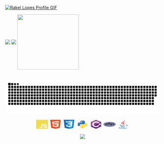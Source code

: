 <a href="https://github.com/RakelLopes">![Rakel Lopes Profile GIF](./assets/readme-img.gif)</a>

<div>
  <img height="180em" align="center" src="https://github-readme-stats.vercel.app/api?username=rakellopes&&show_icons=true&theme=react&icon_color=666666&border_color=11111111&bg_color=111111&locale=pt-BR&border_radius=10&include_all_commits=true&count_private=true&show_owner=true"/>
  <img height="180em" align="center" src="https://github-readme-stats.vercel.app/api/top-langs/?username=rakellopes&&icon_color=666666&border_color=111111&bg_color=111111&layout=compact&langs_count=7&theme=react" />
   <img align="center" width="200" height="180" src="https://media1.tenor.com/m/kZIiU4s3zzUAAAAd/megumin-anime.gif">
  <img align="center" width="990" height="8" src="https://media.tenor.com/3HFKgdT-FiQAAAAi/line-rainbow.gif">
</div>
<br>
<picture>
  <source
    media="(prefers-color-scheme: dark)"
    srcset="./github-snake-dark.svg"
  />
  <source
    media="(prefers-color-scheme: light)"
    srcset="./github-snake-white.svg"
  />
  <img
    alt="github contribution grid snake animation"
    src="./github-snake-dark.svg"
  />
</picture> 
<div align="center"> 
  <div style="display: inline_block"><br>
  <img align="center" alt="Rafa-Js" height="30" width="40" src="https://raw.githubusercontent.com/devicons/devicon/master/icons/javascript/javascript-plain.svg">
  <img align="center" alt="HTML" height="30" width="40" src="https://raw.githubusercontent.com/devicons/devicon/master/icons/html5/html5-original.svg">
  <img align="center" alt="CSS" height="30" width="40" src="https://raw.githubusercontent.com/devicons/devicon/master/icons/css3/css3-original.svg">
  <img align="center" alt="Python" height="30" width="40" src="https://raw.githubusercontent.com/devicons/devicon/master/icons/python/python-original.svg">
  <img align="center" alt="Csharp" height="30" width="40" src="https://raw.githubusercontent.com/devicons/devicon/master/icons/csharp/csharp-original.svg">
  <img align="center" alt="PHP" height="30" width="40" src="https://raw.githubusercontent.com/devicons/devicon/master/icons/php/php-original.svg">
  <img align="center" alt="java" height="30" width="40" src="https://raw.githubusercontent.com/devicons/devicon/master/icons/java/java-original.svg">
</div>
</br>
  <a href="https://www.linkedin.com/in/raquel-lopes-125b21274/" target="_blank"><img src="https://img.shields.io/badge/-LinkedIn-%230077B5?style=for-the-badge&logo=linkedin&logoColor=white" target="_blank"></a>  
</div>
